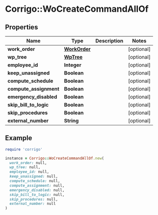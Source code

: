 # Corrigo::WoCreateCommandAllOf

## Properties

| Name | Type | Description | Notes |
| ---- | ---- | ----------- | ----- |
| **work_order** | [**WorkOrder**](WorkOrder.md) |  | [optional] |
| **wp_tree** | [**WpTree**](WpTree.md) |  | [optional] |
| **employee_id** | **Integer** |  | [optional] |
| **keep_unassigned** | **Boolean** |  | [optional] |
| **compute_schedule** | **Boolean** |  | [optional] |
| **compute_assignment** | **Boolean** |  | [optional] |
| **emergency_disabled** | **Boolean** |  | [optional] |
| **skip_bill_to_logic** | **Boolean** |  | [optional] |
| **skip_procedures** | **Boolean** |  | [optional] |
| **external_number** | **String** |  | [optional] |

## Example

```ruby
require 'corrigo'

instance = Corrigo::WoCreateCommandAllOf.new(
  work_order: null,
  wp_tree: null,
  employee_id: null,
  keep_unassigned: null,
  compute_schedule: null,
  compute_assignment: null,
  emergency_disabled: null,
  skip_bill_to_logic: null,
  skip_procedures: null,
  external_number: null
)
```

